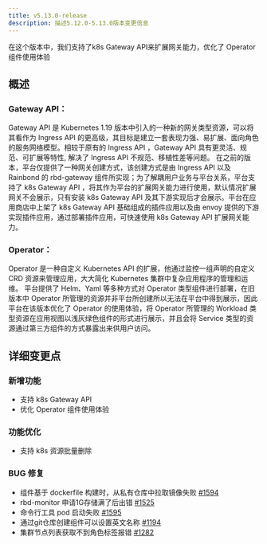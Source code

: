 ```yaml
---
title: v5.13.0-release
description: 描述5.12.0-5.13.0版本变更信息
---
```


在这个版本中，我们支持了k8s Gateway API来扩展网关能力，优化了 Operator 组件使用体验

## 概述

### Gateway API：

Gateway API 是 Kubernetes 1.19 版本中引入的一种新的网关类型资源，可以将其看作为 Ingress API 的更高级，其目标是建立一套表现力强、易扩展、面向角色的服务网络模型。相较于原有的 Ingress API ，Gateway API 具有更灵活、规范、可扩展等特性, 解决了 Ingress API 不规范、移植性差等问题。
在之前的版本，平台仅提供了一种网关创建方式，该创建方式是由 Ingress API 以及 Rainbond 的 rbd-gateway 组件所实现；为了解耦用户业务与平台关系，平台支持了 k8s Gateway API ，将其作为平台的扩展网关能力进行使用，默认情况扩展网关不会展示，只有安装 k8s Gateway API 及其下游实现后才会展示。平台在应用商店中上架了 k8s Gateway API 基础组成的插件应用以及由 envoy 提供的下游实现插件应用，通过部署插件应用，可快速使用 k8s Gateway API 扩展网关能力。

### Operator：

Operator 是一种自定义 Kubernetes API 的扩展，他通过监控一组声明的自定义 CRD 资源来管理应用，大大简化 Kubernetes 集群中复杂应用程序的管理和运维。
平台提供了 Helm、Yaml 等多种方式对 Operator 类型组件进行部署，在旧版本中 Operator 所管理的资源并非平台所创建所以无法在平台中得到展示，因此平台在该版本优化了 Operator 的使用体验，将 Operator 所管理的 Workload 类型资源在应用视图以浅灰绿色组件的形式进行展示，并且会将 Service 类型的资源通过第三方组件的方式暴露出来供用户访问。

## 详细变更点

### 新增功能

- 支持 k8s Gateway API
- 优化 Operator 组件使用体验

### 功能优化

- 支持 k8s 资源批量删除

### BUG 修复

- 组件基于 dockerfile 构建时，从私有仓库中拉取镜像失败 [#1594](https://github.com/goodrain/rainbond/pull/1594)
- rbd-monitor 申请1G存储满了后出错 [#1525](https://github.com/goodrain/rainbond/issues/1525)
- 命令行工具 pod 启动失败 [#1595](https://github.com/goodrain/rainbond/pull/1595)
- 通过git仓库创建组件可以设置英文名称 [#1194](https://github.com/goodrain/rainbond-ui/pull/1194)
- 集群节点列表获取不到角色标签报错 [#1282](https://github.com/goodrain/rainbond-console/pull/1282)
